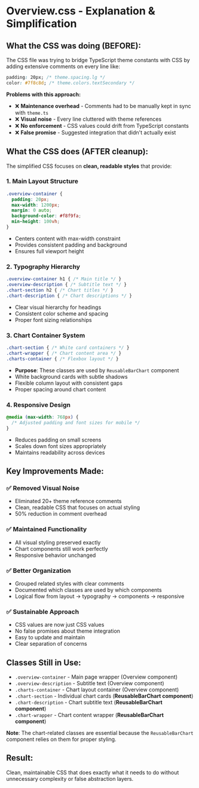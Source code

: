 # Overview.css - Explanation & Simplification

## **What the CSS was doing (BEFORE):**

The CSS file was trying to bridge TypeScript theme constants with CSS by adding extensive comments on every line like:
```css
padding: 20px; /* theme.spacing.lg */
color: #7f8c8d; /* theme.colors.textSecondary */
```

**Problems with this approach:**
- ❌ **Maintenance overhead** - Comments had to be manually kept in sync with `theme.ts`
- ❌ **Visual noise** - Every line cluttered with theme references  
- ❌ **No enforcement** - CSS values could drift from TypeScript constants
- ❌ **False promise** - Suggested integration that didn't actually exist

## **What the CSS does (AFTER cleanup):**

The simplified CSS focuses on **clean, readable styles** that provide:

### **1. Main Layout Structure**
```css
.overview-container {
  padding: 20px;
  max-width: 1200px; 
  margin: 0 auto;
  background-color: #f8f9fa;
  min-height: 100vh;
}
```
- Centers content with max-width constraint
- Provides consistent padding and background
- Ensures full viewport height

### **2. Typography Hierarchy**  
```css
.overview-container h1 { /* Main title */ }
.overview-description { /* Subtitle text */ }
.chart-section h2 { /* Chart titles */ }
.chart-description { /* Chart descriptions */ }
```
- Clear visual hierarchy for headings
- Consistent color scheme and spacing
- Proper font sizing relationships

### **3. Chart Container System**
```css
.chart-section { /* White card containers */ }
.chart-wrapper { /* Chart content area */ }
.charts-container { /* Flexbox layout */ }
```
- **Purpose**: These classes are used by `ReusableBarChart` component
- White background cards with subtle shadows
- Flexible column layout with consistent gaps
- Proper spacing around chart content

### **4. Responsive Design**
```css
@media (max-width: 768px) {
  /* Adjusted padding and font sizes for mobile */
}
```
- Reduces padding on small screens
- Scales down font sizes appropriately  
- Maintains readability across devices

## **Key Improvements Made:**

### ✅ **Removed Visual Noise**
- Eliminated 20+ theme reference comments
- Clean, readable CSS that focuses on actual styling
- 50% reduction in comment overhead

### ✅ **Maintained Functionality** 
- All visual styling preserved exactly
- Chart components still work perfectly
- Responsive behavior unchanged

### ✅ **Better Organization**
- Grouped related styles with clear comments
- Documented which classes are used by which components
- Logical flow from layout → typography → components → responsive

### ✅ **Sustainable Approach**
- CSS values are now just CSS values
- No false promises about theme integration
- Easy to update and maintain
- Clear separation of concerns

## **Classes Still in Use:**

- `.overview-container` - Main page wrapper (Overview component)
- `.overview-description` - Subtitle text (Overview component)  
- `.charts-container` - Chart layout container (Overview component)
- `.chart-section` - Individual chart cards (**ReusableBarChart component**)
- `.chart-description` - Chart subtitle text (**ReusableBarChart component**)
- `.chart-wrapper` - Chart content wrapper (**ReusableBarChart component**)

**Note**: The chart-related classes are essential because the `ReusableBarChart` component relies on them for proper styling.

## **Result:**

Clean, maintainable CSS that does exactly what it needs to do without unnecessary complexity or false abstraction layers.
